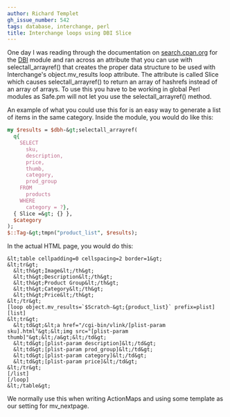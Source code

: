 ```yaml
---
author: Richard Templet
gh_issue_number: 542
tags: database, interchange, perl
title: Interchange loops using DBI Slice
---
```




One day I was reading through the documentation on [search.cpan.org](http://search.cpan.org) for the [DBI](http://search.cpan.org/~timb/DBI-1.616/DBI.pm) module and ran across an attribute that you can use with selectall_arrayref() that creates the proper data structure to be used with Interchange's object.mv_results loop attribute. The attribute is called Slice which causes selectall_arrayref() to return an array of hashrefs instead of an array of arrays. To use this you have to be working in global Perl modules as Safe.pm will not let you use the selectall_arrayref() method.

An example of what you could use this for is an easy way to generate a list of items in the same category. Inside the module, you would do like this:

```perl
my $results = $dbh-&gt;selectall_arrayref(
  q{
    SELECT
      sku,
      description,
      price,
      thumb,
      category, 
      prod_group
    FROM
      products
    WHERE
      category = ?},
  { Slice =&gt; {} }, 
  $category
);
$::Tag-&gt;tmpn("product_list", $results);
```

In the actual HTML page, you would do this:

```nohighlight
&lt;table cellpadding=0 cellspacing=2 border=1&gt;
&lt;tr&gt;
  &lt;th&gt;Image&lt;/th&gt;
  &lt;th&gt;Description&lt;/th&gt;
  &lt;th&gt;Product Group&lt;/th&gt;
  &lt;th&gt;Category&lt;/th&gt;
  &lt;th&gt;Price&lt;/th&gt;
&lt;/tr&gt;
[loop object.mv_results=`$Scratch-&gt;{product_list}` prefix=plist]
[list]
&lt;tr&gt;
  &lt;td&gt;&lt;a href="/cgi-bin/vlink/[plist-param sku].html"&gt;&lt;img src="[plist-param thumb]"&gt;&lt;/a&gt;&lt;/td&gt;
  &lt;td&gt;[plist-param description]&lt;/td&gt;
  &lt;td&gt;[plist-param prod_group]&lt;/td&gt;
  &lt;td&gt;[plist-param category]&lt;/td&gt;
  &lt;td&gt;[plist-param price]&lt;/td&gt;
&lt;/tr&gt;
[/list]
[/loop]
&lt;/table&gt;
```

We normally use this when writing ActionMaps and using some template as our setting for mv_nextpage.



